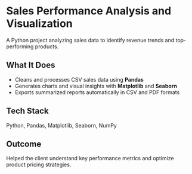 
# Sales Performance Analysis and Visualization

A Python project analyzing sales data to identify revenue trends and top-performing products.

##  What It Does
- Cleans and processes CSV sales data using **Pandas**
- Generates charts and visual insights with **Matplotlib** and **Seaborn**
- Exports summarized reports automatically in CSV and PDF formats

##  Tech Stack
Python, Pandas, Matplotlib, Seaborn, NumPy

##  Outcome
Helped the client understand key performance metrics and optimize product pricing strategies.
